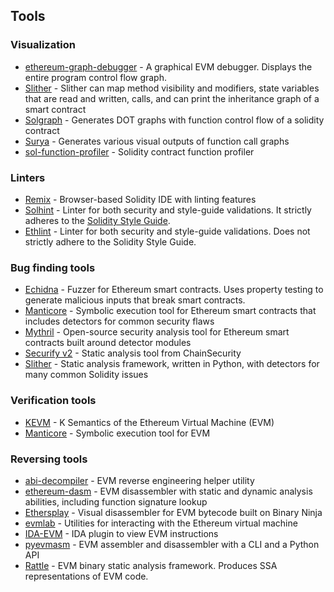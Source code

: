 ## Tools

### Visualization

- [ethereum-graph-debugger](https://github.com/fergarrui/ethereum-graph-debugger) - A graphical EVM debugger. Displays the entire program control flow graph.
- [Slither](https://github.com/trailofbits/slither) - Slither can map method visibility and modifiers, state variables that are read and written, calls, and can print the inheritance graph of a smart contract
- [Solgraph](https://github.com/raineorshine/solgraph) - Generates DOT graphs with function control flow of a solidity contract
- [Surya](https://github.com/ConsenSys/surya) - Generates various visual outputs of function call graphs
- [sol-function-profiler](https://github.com/EricR/sol-function-profiler) - Solidity contract function profiler

### Linters

- [Remix](https://remix.ethereum.org/) - Browser-based Solidity IDE with linting features
- [Solhint](https://github.com/protofire/solhint) - Linter for both security and style-guide validations. It strictly adheres to the [Solidity Style Guide](https://solidity.readthedocs.io/en/latest/style-guide.html).
- [Ethlint](https://github.com/duaraghav8/Ethlint) - Linter for both security and style-guide validations. Does not strictly adhere to the Solidity Style Guide.

### Bug finding tools

- [Echidna](https://github.com/trailofbits/echidna) - Fuzzer for Ethereum smart contracts. Uses property testing to generate malicious inputs that break smart contracts.
- [Manticore](https://github.com/trailofbits/manticore) - Symbolic execution tool for Ethereum smart contracts that includes detectors for common security flaws
- [Mythril](https://github.com/ConsenSys/mythril/) - Open-source security analysis tool for Ethereum smart contracts built around detector modules
- [Securify v2](https://github.com/eth-sri/securify2) - Static analysis tool from ChainSecurity
- [Slither](https://github.com/trailofbits/slither) - Static analysis framework, written in Python, with detectors for many common Solidity issues

### Verification tools

- [KEVM](https://github.com/kframework/evm-semantics) - K Semantics of the Ethereum Virtual Machine (EVM)
- [Manticore](https://github.com/trailofbits/manticore) - Symbolic execution tool for EVM

### Reversing tools

- [abi-decompiler](https://github.com/beched/abi-decompiler) - EVM reverse engineering helper utility
- [ethereum-dasm](https://github.com/tintinweb/ethereum-dasm) - EVM disassembler with static and dynamic analysis abilities, including function signature lookup
- [Ethersplay](https://github.com/trailofbits/ethersplay) - Visual disassembler for EVM bytecode built on Binary Ninja
- [evmlab](https://github.com/ethereum/evmlab) - Utilities for interacting with the Ethereum virtual machine
- [IDA-EVM](https://github.com/trailofbits/ida-evm) - IDA plugin to view EVM instructions
- [pyevmasm](https://github.com/trailofbits/pyevmasm) - EVM assembler and disassembler with a CLI and a Python API
- [Rattle](https://github.com/trailofbits/rattle) - EVM binary static analysis framework. Produces SSA representations of EVM code.
